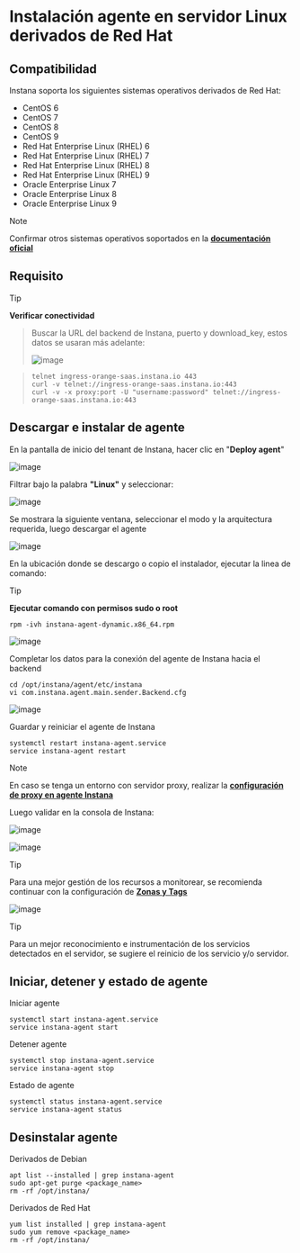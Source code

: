 # Instalación agente en servidor Linux derivados de Red Hat

## Compatibilidad
Instana soporta los siguientes sistemas operativos derivados de Red Hat:
- CentOS 6 
- CentOS 7
- CentOS 8
- CentOS 9
- Red Hat Enterprise Linux (RHEL) 6
- Red Hat Enterprise Linux (RHEL) 7 
- Red Hat Enterprise Linux (RHEL) 8
- Red Hat Enterprise Linux (RHEL) 9
- Oracle Enterprise Linux 7
- Oracle Enterprise Linux 8
- Oracle Enterprise Linux 9

> [!NOTE]
> Confirmar otros sistemas operativos soportados en la **[documentación oficial](https://www.ibm.com/docs/en/instana-observability/current?topic=agents-installing-linux#checking-that-you-have-a-supported-operating-system)**

## Requisito

> [!TIP]
>**Verificar conectividad**

>Buscar la URL del backend de Instana, puerto y download_key, estos datos se usaran más adelante:
>
>![image](https://github.com/user-attachments/assets/11df3b33-0f4a-42cf-b94f-a0c391432689)

>```
>telnet ingress-orange-saas.instana.io 443
>curl -v telnet://ingress-orange-saas.instana.io:443
>curl -v -x proxy:port -U "username:password" telnet://ingress-orange-saas.instana.io:443
>```

## Descargar e instalar de agente
En la pantalla de inicio del tenant de Instana, hacer clic en "**Deploy agent**"

![image](https://github.com/user-attachments/assets/8a0c2b7b-2956-44ee-aa79-81195d4c3a5b)

Filtrar bajo la palabra **"Linux"** y seleccionar:

![image](https://github.com/user-attachments/assets/875dfad5-884d-4688-b177-151238109c6c)


Se mostrara la siguiente ventana, seleccionar el modo y la arquitectura requerida, luego descargar el agente

![image](https://github.com/user-attachments/assets/cef31026-63ed-4f46-9b3e-9afed33a96fe)

En la ubicación donde se descargo o copio el instalador, ejecutar la linea de comando:

> [!TIP]
>**Ejecutar comando con permisos sudo o root**
```
rpm -ivh instana-agent-dynamic.x86_64.rpm
```
![image](https://github.com/user-attachments/assets/2d9dc27f-5e61-47d3-b803-c212af8d52ac)

Completar los datos para la conexión del agente de Instana hacia el backend
```
cd /opt/instana/agent/etc/instana
vi com.instana.agent.main.sender.Backend.cfg
```
![image](https://github.com/user-attachments/assets/14f5be59-8aa0-426c-964a-6d684f61ee7f)

Guardar y reiniciar el agente de Instana
```
systemctl restart instana-agent.service
service instana-agent restart
```

> [!NOTE]
> En caso se tenga un entorno con servidor proxy, realizar la **[configuración de proxy en agente Instana](https://github.com/Mainsoft-SA/Instana/blob/main/proxy_agent/readme.md#3-configuraci%C3%B3n-de-proxy-en-agente-instana)**

Luego validar en la consola de Instana:

![image](https://github.com/user-attachments/assets/f9eba09c-1532-41f5-97fe-bd584b871949)

![image](https://github.com/user-attachments/assets/1a980a1e-c921-4f17-9674-0dd02f86203c)


> [!TIP]
> Para una mejor gestión de los recursos a monitorear, se recomienda continuar con la configuración de **[Zonas y Tags](https://github.com/Mainsoft-SA/Instana/blob/main/agente/zona%26tag.md)**
>
> ![image](https://github.com/user-attachments/assets/d4265a10-4698-4c0a-aea9-dd206392193f)

> [!TIP]
> Para un mejor reconocimiento e instrumentación de los servicios detectados en el servidor, se sugiere el reinicio de los servicio y/o servidor.

## Iniciar, detener y estado de agente

Iniciar agente
```
systemctl start instana-agent.service
service instana-agent start
```

Detener agente
```
systemctl stop instana-agent.service
service instana-agent stop
```

Estado de agente
```
systemctl status instana-agent.service
service instana-agent status
```

## Desinstalar agente

Derivados de Debian
```
apt list --installed | grep instana-agent
sudo apt-get purge <package_name>
rm -rf /opt/instana/
```

Derivados de Red Hat
```
yum list installed | grep instana-agent
sudo yum remove <package_name>
rm -rf /opt/instana/
```
